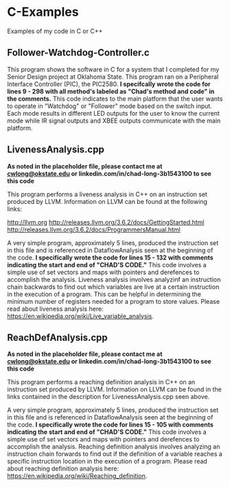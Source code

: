 # C-Examples
Examples of my code in C or C++


## Follower-Watchdog-Controller.c

This program shows the software in C for a system that I completed for my Senior Design project at Oklahoma State. This program ran on a Peripheral Interface Controller (PIC), the PIC2580. **I specifcally wrote the code for lines 9 - 298 with all method's labeled as "Chad's method and code" in the comments.**
This code indicates to the main platform that the user wants to operate in "Watchdog" or "Follower" mode based on the switch input.
Each mode results in different LED outputs for the user to know the current mode while IR signal outputs and XBEE outputs communicate with the main platform.

## LivenessAnalysis.cpp

**As noted in the placeholder file, please contact me at cwlong@okstate.edu or linkedin.com/in/chad-long-3b1543100 to see this code** 

This program performs a liveness analysis in C++ on an instruction set produced by LLVM. Information on LLVM can be found at the following links:

http://llvm.org
http://releases.llvm.org/3.6.2/docs/GettingStarted.html
http://releases.llvm.org/3.6.2/docs/ProgrammersManual.html

A very simple program, approximately 5 lines, produced the instruction set in this file and is referenced in DataflowAnalysis seen at the beginning of the code. **I specifically wrote the code for lines 15 - 132 with comments indicating the start and end of "CHAD'S CODE."** This code involves a simple use of set vectors and maps with pointers and derefences to accomplish the analysis.
Liveness analysis involves analyzinf an instruction chain backwards to find out which variables are live at a certain instruction in the execution of a program. This can be helpful in determining the minimum number of registers needed for a program to store values. Please read about liveness analysis here: https://en.wikipedia.org/wiki/Live_variable_analysis.

## ReachDefAnalysis.cpp

**As noted in the placeholder file, please contact me at cwlong@okstate.edu or linkedin.com/in/chad-long-3b1543100 to see this code**

This program performs a reaching definition analysis in C++ on an instruction set produced by LLVM. Information on LLVM can be found in the links contained in the description for LivenessAnalysis.cpp seen above.

A very simple program, approximately 5 lines, produced the instruction set in this file and is referenced in DataflowAnalysis seen at the beginning of the code. **I specifically wrote the code for lines 15 - 105 with comments indicating the start and end of "CHAD'S CODE."** This code involves a simple use of set vectors and maps with pointers and derefences to accomplish the analysis.
Reaching definition analysis involves analyzing an instruction chain forwards to find out if the definition of a variable reaches a specific instruction location in the execution of a program. Please read about reaching definition analysis here: https://en.wikipedia.org/wiki/Reaching_definition.
